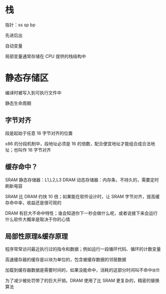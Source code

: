 # 栈

指针：ss sp bp

先进后出

自动变量

局部变量通常存储在 CPU 提供的栈结构中

# 静态存储区

编译时被写入到可执行文件中

静态生命周期

## 字节对齐

段是起始于任意 16 字节对齐的位置

x86 的分段机制中，段地址必须是 16 的倍数，配合便宜地址才能组合成合法地址；也叫作 16 字节对齐

## 缓存命中？

SRAM 静态存储器：L1,L2,L3
DRAM 动态存储器：内存条，不持久的，需要定时刷新电容

SRAM 比 DRAM 约快 10 倍；如果能在软件设计时，让 SRAM 字节对齐，提高缓存命中率，收益还是很可观的

DRAM 有巨大不命中特性；谁会知道你下一秒会做什么呢，或者说接下来会运行什么软件大概率是取决于你的心情

## 局部性原理&缓存原理

程序常常访问最近执行过的指令和数据；例如运行一段循环代码、循环的计数变量

高速缓存器的缓存是以块为单位的，包含被缓存数据的邻居数据

加载到缓存器数据是需要时间的，如果没能命中，消耗的这部分时间叫不命中`惩罚`

为了减少被处罚带了的巨大开销，DRAM 使用了比 SRAM 更复杂的，精密的替换算法
